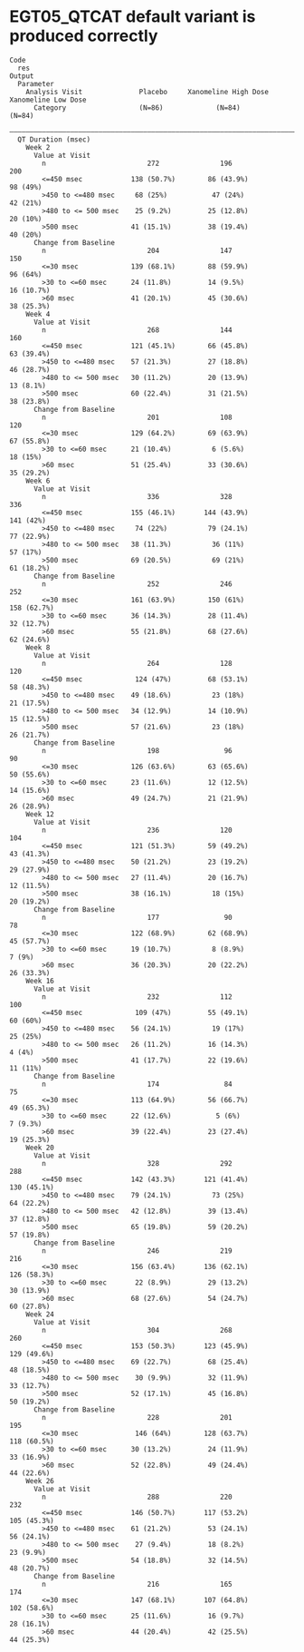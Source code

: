 # EGT05_QTCAT default variant is produced correctly

    Code
      res
    Output
      Parameter                                                                           
        Analysis Visit              Placebo     Xanomeline High Dose   Xanomeline Low Dose
          Category                  (N=86)             (N=84)                (N=84)       
      ————————————————————————————————————————————————————————————————————————————————————
      QT Duration (msec)                                                                  
        Week 2                                                                            
          Value at Visit                                                                  
            n                         272               196                    200        
            <=450 msec            138 (50.7%)        86 (43.9%)             98 (49%)      
            >450 to <=480 msec     68 (25%)           47 (24%)              42 (21%)      
            >480 to <= 500 msec    25 (9.2%)         25 (12.8%)             20 (10%)      
            >500 msec             41 (15.1%)         38 (19.4%)             40 (20%)      
          Change from Baseline                                                            
            n                         204               147                    150        
            <=30 msec             139 (68.1%)        88 (59.9%)             96 (64%)      
            >30 to <=60 msec      24 (11.8%)         14 (9.5%)             16 (10.7%)     
            >60 msec              41 (20.1%)         45 (30.6%)            38 (25.3%)     
        Week 4                                                                            
          Value at Visit                                                                  
            n                         268               144                    160        
            <=450 msec            121 (45.1%)        66 (45.8%)            63 (39.4%)     
            >450 to <=480 msec    57 (21.3%)         27 (18.8%)            46 (28.7%)     
            >480 to <= 500 msec   30 (11.2%)         20 (13.9%)             13 (8.1%)     
            >500 msec             60 (22.4%)         31 (21.5%)            38 (23.8%)     
          Change from Baseline                                                            
            n                         201               108                    120        
            <=30 msec             129 (64.2%)        69 (63.9%)            67 (55.8%)     
            >30 to <=60 msec      21 (10.4%)          6 (5.6%)              18 (15%)      
            >60 msec              51 (25.4%)         33 (30.6%)            35 (29.2%)     
        Week 6                                                                            
          Value at Visit                                                                  
            n                         336               328                    336        
            <=450 msec            155 (46.1%)       144 (43.9%)             141 (42%)     
            >450 to <=480 msec     74 (22%)          79 (24.1%)            77 (22.9%)     
            >480 to <= 500 msec   38 (11.3%)          36 (11%)              57 (17%)      
            >500 msec             69 (20.5%)          69 (21%)             61 (18.2%)     
          Change from Baseline                                                            
            n                         252               246                    252        
            <=30 msec             161 (63.9%)        150 (61%)             158 (62.7%)    
            >30 to <=60 msec      36 (14.3%)         28 (11.4%)            32 (12.7%)     
            >60 msec              55 (21.8%)         68 (27.6%)            62 (24.6%)     
        Week 8                                                                            
          Value at Visit                                                                  
            n                         264               128                    120        
            <=450 msec             124 (47%)         68 (53.1%)            58 (48.3%)     
            >450 to <=480 msec    49 (18.6%)          23 (18%)             21 (17.5%)     
            >480 to <= 500 msec   34 (12.9%)         14 (10.9%)            15 (12.5%)     
            >500 msec             57 (21.6%)          23 (18%)             26 (21.7%)     
          Change from Baseline                                                            
            n                         198                96                    90         
            <=30 msec             126 (63.6%)        63 (65.6%)            50 (55.6%)     
            >30 to <=60 msec      23 (11.6%)         12 (12.5%)            14 (15.6%)     
            >60 msec              49 (24.7%)         21 (21.9%)            26 (28.9%)     
        Week 12                                                                           
          Value at Visit                                                                  
            n                         236               120                    104        
            <=450 msec            121 (51.3%)        59 (49.2%)            43 (41.3%)     
            >450 to <=480 msec    50 (21.2%)         23 (19.2%)            29 (27.9%)     
            >480 to <= 500 msec   27 (11.4%)         20 (16.7%)            12 (11.5%)     
            >500 msec             38 (16.1%)          18 (15%)             20 (19.2%)     
          Change from Baseline                                                            
            n                         177                90                    78         
            <=30 msec             122 (68.9%)        62 (68.9%)            45 (57.7%)     
            >30 to <=60 msec      19 (10.7%)          8 (8.9%)               7 (9%)       
            >60 msec              36 (20.3%)         20 (22.2%)            26 (33.3%)     
        Week 16                                                                           
          Value at Visit                                                                  
            n                         232               112                    100        
            <=450 msec             109 (47%)         55 (49.1%)             60 (60%)      
            >450 to <=480 msec    56 (24.1%)          19 (17%)              25 (25%)      
            >480 to <= 500 msec   26 (11.2%)         16 (14.3%)              4 (4%)       
            >500 msec             41 (17.7%)         22 (19.6%)             11 (11%)      
          Change from Baseline                                                            
            n                         174                84                    75         
            <=30 msec             113 (64.9%)        56 (66.7%)            49 (65.3%)     
            >30 to <=60 msec      22 (12.6%)           5 (6%)               7 (9.3%)      
            >60 msec              39 (22.4%)         23 (27.4%)            19 (25.3%)     
        Week 20                                                                           
          Value at Visit                                                                  
            n                         328               292                    288        
            <=450 msec            142 (43.3%)       121 (41.4%)            130 (45.1%)    
            >450 to <=480 msec    79 (24.1%)          73 (25%)             64 (22.2%)     
            >480 to <= 500 msec   42 (12.8%)         39 (13.4%)            37 (12.8%)     
            >500 msec             65 (19.8%)         59 (20.2%)            57 (19.8%)     
          Change from Baseline                                                            
            n                         246               219                    216        
            <=30 msec             156 (63.4%)       136 (62.1%)            126 (58.3%)    
            >30 to <=60 msec       22 (8.9%)         29 (13.2%)            30 (13.9%)     
            >60 msec              68 (27.6%)         54 (24.7%)            60 (27.8%)     
        Week 24                                                                           
          Value at Visit                                                                  
            n                         304               268                    260        
            <=450 msec            153 (50.3%)       123 (45.9%)            129 (49.6%)    
            >450 to <=480 msec    69 (22.7%)         68 (25.4%)            48 (18.5%)     
            >480 to <= 500 msec    30 (9.9%)         32 (11.9%)            33 (12.7%)     
            >500 msec             52 (17.1%)         45 (16.8%)            50 (19.2%)     
          Change from Baseline                                                            
            n                         228               201                    195        
            <=30 msec              146 (64%)        128 (63.7%)            118 (60.5%)    
            >30 to <=60 msec      30 (13.2%)         24 (11.9%)            33 (16.9%)     
            >60 msec              52 (22.8%)         49 (24.4%)            44 (22.6%)     
        Week 26                                                                           
          Value at Visit                                                                  
            n                         288               220                    232        
            <=450 msec            146 (50.7%)       117 (53.2%)            105 (45.3%)    
            >450 to <=480 msec    61 (21.2%)         53 (24.1%)            56 (24.1%)     
            >480 to <= 500 msec    27 (9.4%)         18 (8.2%)              23 (9.9%)     
            >500 msec             54 (18.8%)         32 (14.5%)            48 (20.7%)     
          Change from Baseline                                                            
            n                         216               165                    174        
            <=30 msec             147 (68.1%)       107 (64.8%)            102 (58.6%)    
            >30 to <=60 msec      25 (11.6%)         16 (9.7%)             28 (16.1%)     
            >60 msec              44 (20.4%)         42 (25.5%)            44 (25.3%)     


